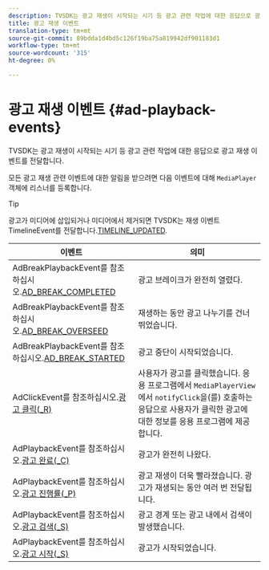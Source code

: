 ```yaml
---
description: TVSDK는 광고 재생이 시작되는 시기 등 광고 관련 작업에 대한 응답으로 광고 재생 이벤트를 전달합니다.
title: 광고 재생 이벤트
translation-type: tm+mt
source-git-commit: 89bdda1d4bd5c126f19ba75a819942df901183d1
workflow-type: tm+mt
source-wordcount: '315'
ht-degree: 0%

---
```



# 광고 재생 이벤트 {#ad-playback-events}

TVSDK는 광고 재생이 시작되는 시기 등 광고 관련 작업에 대한 응답으로 광고 재생 이벤트를 전달합니다.

모든 광고 재생 관련 이벤트에 대한 알림을 받으려면 다음 이벤트에 대해 `MediaPlayer` 객체에 리스너를 등록합니다.

>[!TIP]
>
>광고가 미디어에 삽입되거나 미디어에서 제거되면 TVSDK는 재생 이벤트 TimelineEvent를 전달합니다.[TIMELINE_UPDATED](https://help.adobe.com/en_US/primetime/api/psdk/asdoc-dhls_1.4/com/adobe/mediacore/events/TimelineEvent.html#TIMELINE_UPDATED).

| 이벤트 | 의미 |
|---|---|
| AdBreakPlaybackEvent를 참조하십시오.[AD_BREAK_COMPLETED](https://help.adobe.com/en_US/primetime/api/psdk/asdoc-dhls_1.4/com/adobe/mediacore/events/AdBreakPlaybackEvent.html#AD_BREAK_COMPLETED) | 광고 브레이크가 완전히 열렸다. |
| AdBreakPlaybackEvent를 참조하십시오.[AD_BREAK_OVERSEED](https://help.adobe.com/en_US/primetime/api/psdk/asdoc-dhls_1.4/com/adobe/mediacore/events/AdBreakPlaybackEvent.html#AD_BREAK_SKIPPED) | 재생하는 동안 광고 나누기를 건너뛰었습니다. |
| AdBreakPlaybackEvent를 참조하십시오.[AD_BREAK_STARTED](https://help.adobe.com/en_US/primetime/api/psdk/asdoc-dhls_1.4/com/adobe/mediacore/events/AdBreakPlaybackEvent.html#AD_BREAK_STARTED) | 광고 중단이 시작되었습니다. |
| AdClickEvent를 참조하십시오.[광고 클릭(_R)](https://help.adobe.com/en_US/primetime/api/psdk/asdoc-dhls_1.4/com/adobe/mediacore/events/AdClickEvent.html#AD_CLICK) | 사용자가 광고를 클릭했습니다. 응용 프로그램에서 `MediaPlayerView`에서 `notifyClick`을(를) 호출하는 응답으로 사용자가 클릭한 광고에 대한 정보를 응용 프로그램에 제공합니다. |
| AdPlaybackEvent를 참조하십시오.[광고 완료(_C)](https://help.adobe.com/en_US/primetime/api/psdk/asdoc-dhls_1.4/com/adobe/mediacore/events/AdPlaybackEvent.html#AD_COMPLETED) | 광고가 완전히 나왔다. |
| AdPlaybackEvent를 참조하십시오.[광고 진행률(_P)](https://help.adobe.com/en_US/primetime/api/psdk/asdoc-dhls_1.4/com/adobe/mediacore/events/AdPlaybackEvent.html#AD_PROGRESS) | 광고 재생이 더욱 빨라졌습니다. 광고가 재생되는 동안 여러 번 전달됩니다. |
| AdPlaybackEvent를 참조하십시오.[광고 검색(_S)](https://help.adobe.com/en_US/primetime/api/psdk/asdoc-dhls_1.4/com/adobe/mediacore/events/AdPlaybackEvent.html#AD_STARTED) | 광고 경계 또는 광고 내에서 검색이 발생했습니다. |
| AdPlaybackEvent를 참조하십시오.[광고 시작(_S)](https://help.adobe.com/en_US/primetime/api/psdk/asdoc-dhls_1.4/com/adobe/mediacore/events/AdPlaybackEvent.html#AD_STARTED) | 광고가 시작되었습니다. |